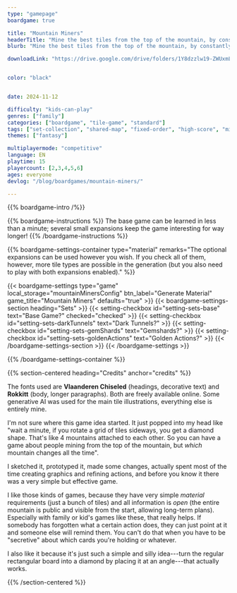 ```yaml
---
type: "gamepage"
boardgame: true

title: "Mountain Miners"
headerTitle: "Mine the best tiles from the top of the mountain, by constantly changing what is up and what is down."
blurb: "Mine the best tiles from the top of the mountain, by constantly changing what is up and what is down."

downloadLink: "https://drive.google.com/drive/folders/1Y8dzzlw19-ZWUxmLlk7f35NBR22OEEkd"


color: "black"


date: 2024-11-12

difficulty: "kids-can-play"
genres: ["family"]
categories: ["boardgame", "tile-game", "standard"]
tags: ["set-collection", "shared-map", "fixed-order", "high-score", "mining", "orientation"]
themes: ["fantasy"]

multiplayermode: "competitive"
language: EN
playtime: 15
playercount: [2,3,4,5,6]
ages: everyone
devlog: "/blog/boardgames/mountain-miners/"

---
```


{{% boardgame-intro /%}}

{{% boardgame-instructions %}}
The base game can be learned in less than a minute; several small expansions keep the game interesting for way longer!
{{% /boardgame-instructions %}}

{{% boardgame-settings-container type="material" remarks="The optional expansions can be used however you wish. If you check all of them, however, more tile types are possible in the generation (but you also need to play with both expansions enabled)." %}}

{{< boardgame-settings type="game" local_storage="mountainMinersConfig" btn_label="Generate Material" game_title="Mountain Miners" defaults="true" >}}
  {{< boardgame-settings-section heading="Sets" >}}
    {{< setting-checkbox id="setting-sets-base" text="Base Game?" checked="checked" >}}
    {{< setting-checkbox id="setting-sets-darkTunnels" text="Dark Tunnels?" >}}
    {{< setting-checkbox id="setting-sets-gemShards" text="Gemshards?" >}}
    {{< setting-checkbox id="setting-sets-goldenActions" text="Golden Actions?" >}}
  {{< /boardgame-settings-section >}}
{{< /boardgame-settings >}}

{{% /boardgame-settings-container %}}

{{% section-centered heading="Credits" anchor="credits" %}}

The fonts used are **Vlaanderen Chiseled** (headings, decorative text) and **Rokkitt** (body, longer paragraphs). Both are freely available online. Some generative AI was used for the main tile illustrations, everything else is entirely mine.

I'm not sure where this game idea started. It just popped into my head like "wait a minute, if you rotate a grid of tiles sideways, you get a diamond shape. That's like 4 mountains attached to each other. So you can have a game about people mining from the top of the mountain, but _which_ mountain changes all the time". 

I sketched it, prototyped it, made some changes, actually spent most of the time creating graphics and refining actions, and before you know it there was a very simple but effective game.

I like those kinds of games, because they have very simple _material_ requirements (just a bunch of tiles) and all information is _open_ (the entire mountain is public and visible from the start, allowing long-term plans). Especially with family or kid's games like these, that really helps. If somebody has forgotten what a certain action does, they can just point at it and someone else will remind them. You can't do that when you have to be "secretive" about which cards you're holding or whatever.

I also like it because it's just such a simple and silly idea---turn the regular rectangular board into a diamond by placing it at an angle---that actually works.

{{% /section-centered %}}